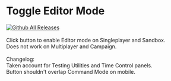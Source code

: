 # Toggle Editor Mode
[![Github All Releases](https://img.shields.io/github/downloads/electricgun/toggle-editor-mode/total.svg)]() <br> <br>
Click button to enable Editor mode on Singleplayer and Sandbox.
<br>
Does not work on Multiplayer and Campaign.
<br>
<br>
Changelog:
<br>
Taken account for Testing Utilities and Time Control panels.
<br>
Button shouldn't overlap Command Mode on mobile.
